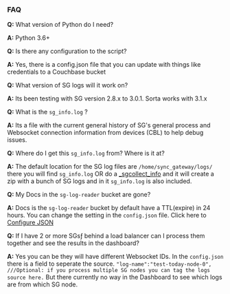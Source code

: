 ### FAQ
**Q:** What version of Python do I need?

**A:** Python 3.6+ 

**Q:** Is there any configuration to the script?

**A:** Yes, there is a config.json file that you can update with things like credentials to a Couchbase bucket

**Q:** What version of SG logs will it work on?

**A:** Its been testing with SG version 2.8.x to 3.0.1. Sorta works with 3.1.x


**Q:** What is the `sg_info.log` ?

**A:** Its a file with the current general history of SG's general process and Websocket connection information from devices (CBL) to help debug issues.


**Q:** Where do I get this `sg_info.log` from? Where is it at?

**A:** The default location for the SG log files are `/home/sync_gateway/logs/` there you will find `sg_info.log` OR do a [_sgcollect_info](https://docs.couchbase.com/sync-gateway/current/rest-api-admin.html#/Server/post__sgcollect_info) and it will create a zip with a bunch of SG logs and in it `sg_info.log` is also included.


**Q:** My Docs in the `sg-log-reader` bucket are gone?

**A:** Docs is the `sg-log-reader` bucket by default have a TTL(expire) in 24 hours. You can change the setting in the `config.json` file. Click here to [Configure JSON](/install)

**Q:** If I have 2 or more SGsƒ behind a load balancer can I process them together and see the results in the dashboard?

**A:** Yes you can be they will have different Websocket IDs. In the `config.json` there is a field to seperate the source. `"log-name":"test-today-node-0",  ///Optional: if you process multiple SG nodes you can tag the logs source here.` But there currently no way in the Dashboard to see which logs are from which SG node.
